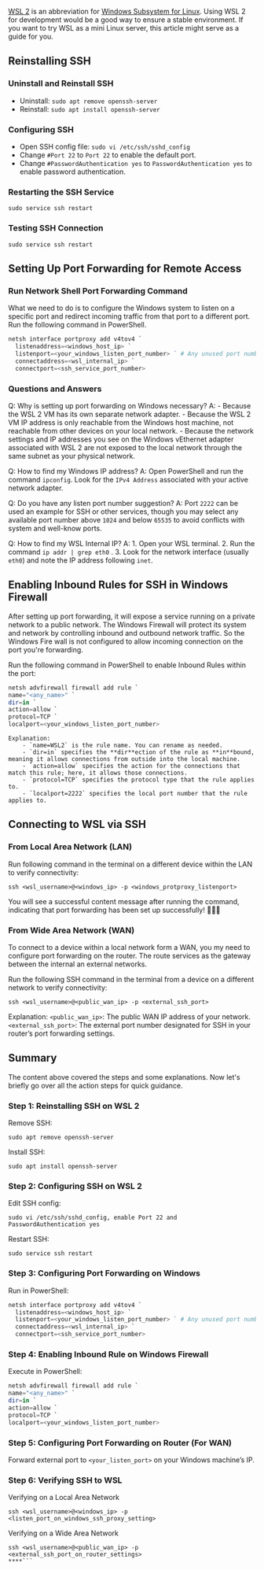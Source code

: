 [WSL 2](https://en.wikipedia.org/wiki/Windows_Subsystem_for_Linux#WSL_2) is an abbreviation for [Windows Subsystem for Linux](https://en.wikipedia.org/wiki/Windows_Subsystem_for_Linux). Using WSL 2 for development would be a good way to ensure a stable environment. If you want to try WSL as a mini Linux server, this article might serve as a guide for you.

## Reinstalling SSH
### Uninstall and Reinstall SSH
- Uninstall: `sudo apt remove openssh-server`
- Reinstall: `sudo apt install openssh-server`
### Configuring SSH
- Open SSH config file: `sudo vi /etc/ssh/sshd_config`
- Change `#Port 22` to `Port 22` to enable the default port.
- Change `#PasswordAuthentication yes` to `PasswordAuthentication yes` to enable password authentication.
### Restarting the SSH Service
```shell
sudo service ssh restart
```
### Testing SSH Connection
```shell
sudo service ssh restart
```

## Setting Up Port Forwarding for Remote Access

### Run Network Shell Port Forwarding Command
What we need to do is to configure the Windows system to listen on a specific port and redirect incoming traffic from that port to a different port. Run the following command in PowerShell. 
```powershell
netsh interface portproxy add v4tov4 `
  listenaddress=<windows_host_ip> `
  listenport=<your_windows_listen_port_number> ` # Any unused port number
  connectaddress=<wsl_internal_ip> `
  connectport=<ssh_service_port_number>
```

### Questions and Answers
Q: Why is setting up port forwarding on Windows necessary?
A: 
	- Because the WSL 2 VM has its own separate network adapter. 
	- Because the WSL 2 VM IP address is only reachable from the Windows host machine, not reachable from other devices on your local network.
	- Because the network settings and IP addresses you see on the Windows vEthernet adapter associated with WSL 2 are not exposed to the local network through the same subnet as your physical network.

Q: How to find my Windows IP address?
A: 
	Open PowerShell and run the command `ipconfig`. Look for the `IPv4 Address` associated with your active network adapter.
 
Q: Do you have any listen port number suggestion?
A:
	Port `2222` can be used an example for SSH or other services, though you may select any available port number above `1024` and below `65535` to avoid conflicts with system and well-know ports.

Q: How to find my WSL Internal IP?
A:
	1. Open your WSL terminal.
	2. Run the command `ip addr | grep eth0` .
	3. Look for the network interface (usually `eth0`) and note the IP address following `inet`.

## Enabling Inbound Rules for SSH in Windows Firewall
After setting up port forwarding, it will expose a service running on a private network to a public network. The Windows Firewall will protect its system and network by controlling inbound and outbound network traffic. So the Windows Fire wall is not configured to allow incoming connection on the port you're forwarding. 

Run the following command in PowerShell to enable Inbound Rules within the port:
```powershell
netsh advfirewall firewall add rule `
name="<any_name>" `
dir=in `
action=allow `
protocol=TCP `
localport=<your_windows_listen_port_number>
```

	Explanation:
		- `name=WSL2` is the rule name. You can rename as needed.
		- `dir=in` specifies the **dir**ection of the rule as **in**bound, meaning it allows connections from outside into the local machine.
		- `action=allow` specifies the action for the connections that match this rule; here, it allows those connections.
		- `protocol=TCP` specifies the protocol type that the rule applies to.
		- `localport=2222` specifies the local port number that the rule applies to.

## Connecting to WSL via SSH
### From Local Area Network (LAN)
Run following command in the terminal on a different device within the LAN to verify connectivity:
```shell
ssh <wsl_username>@<windows_ip> -p <windows_protproxy_listenport>
```

You will see a successful content message after running the command, indicating that port forwarding has been set up successfully! 🥳🥳🥳

### From Wide Area Network (WAN)
To connect to a device within a local network form a WAN, you my need to configure port forwarding on the router. The route services as the gateway between the internal an external networks.

Run the following SSH command in the terminal from a device on a different network to verify connectivity:
```shell
ssh <wsl_username>@<public_wan_ip> -p <external_ssh_port>
```

Explanation:
	`<public_wan_ip>`: The public WAN IP address of your network.
	`<external_ssh_port>`: The external port number designated for SSH in your router’s port forwarding settings.

## Summary
The content above covered the steps and some explanations. Now let's briefly go over all the action steps for quick guidance.
### Step 1: Reinstalling SSH on WSL 2
Remove SSH: 
```shell
sudo apt remove openssh-server
```

Install SSH:
```shell
sudo apt install openssh-server
```

### Step 2: Configuring SSH on WSL 2
Edit SSH config:
```shell
sudo vi /etc/ssh/sshd_config, enable Port 22 and PasswordAuthentication yes
```

Restart SSH:
```shell
sudo service ssh restart
```

### Step 3: Configuring Port Forwarding on Windows
Run in PowerShell:
```powershell
netsh interface portproxy add v4tov4 `
  listenaddress=<windows_host_ip> `
  listenport=<your_windows_listen_port_number> ` # Any unused port number
  connectaddress=<wsl_internal_ip> `
  connectport=<ssh_service_port_number>
```

### Step 4: Enabling Inbound Rule on Windows Firewall
Execute in PowerShell:

```powershell
netsh advfirewall firewall add rule `
name="<any_name>" `
dir=in `
action=allow `
protocol=TCP `
localport=<your_windows_listen_port_number>
```

### Step 5: Configuring Port Forwarding on Router (For WAN)
Forward external port to `<your_listen_port>` on your Windows machine’s IP.

### Step 6: Verifying SSH to WSL
Verifying on a Local Area Network
```shell
ssh <wsl_username>@<windows_ip> -p <listen_port_on_windows_ssh_proxy_setting>
```

Verifying on a Wide Area Network
```shell
ssh <wsl_username>@<public_wan_ip> -p <external_ssh_port_on_router_settings>
****```